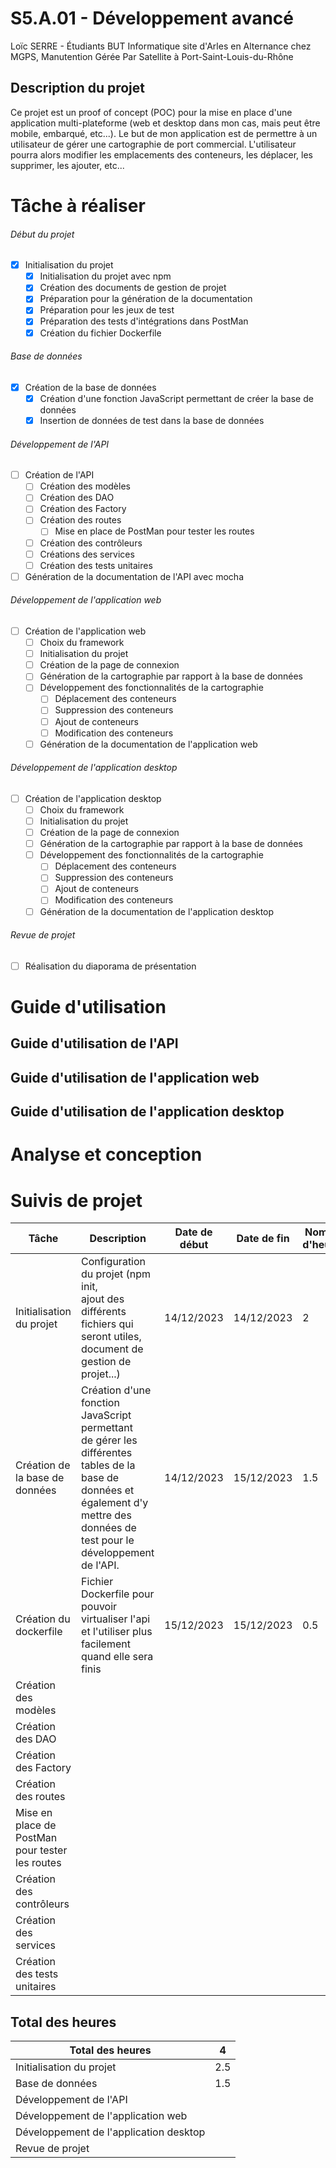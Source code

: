# S5.A.01 - Développement avancé

Loïc SERRE - Étudiants BUT Informatique site d'Arles en Alternance chez MGPS, Manutention Gérée Par Satellite à Port-Saint-Louis-du-Rhône

## Description du projet

Ce projet est un proof of concept (POC) pour la mise en place d'une application multi-plateforme (web et desktop dans mon cas, mais peut être mobile, embarqué, etc...).
Le but de mon application est de permettre à un utilisateur de gérer une cartographie de port commercial.
L'utilisateur pourra alors modifier les emplacements des conteneurs, les déplacer, les supprimer, les ajouter, etc...

# Tâche à réaliser

###### Début du projet

- [X] Initialisation du projet
  - [X] Initialisation du projet avec npm
  - [X] Création des documents de gestion de projet
  - [X] Préparation pour la génération de la documentation
  - [X] Préparation pour les jeux de test
  - [X] Préparation des tests d'intégrations dans PostMan
  - [X] Création du fichier Dockerfile

###### Base de données

- [X] Création de la base de données
  - [X] Création d'une fonction JavaScript permettant de créer la base de données
  - [X] Insertion de données de test dans la base de données

###### Développement de l'API

- [ ] Création de l'API
  - [ ] Création des modèles
  - [ ] Création des DAO
  - [ ] Création des Factory
  - [ ] Création des routes
    - [ ] Mise en place de PostMan pour tester les routes
  - [ ] Création des contrôleurs
  - [ ] Créations des services
  - [ ] Création des tests unitaires
- [ ] Génération de la documentation de l'API avec mocha

###### Développement de l'application web

- [ ] Création de l'application web
  - [ ] Choix du framework
  - [ ] Initialisation du projet
  - [ ] Création de la page de connexion
  - [ ] Génération de la cartographie par rapport à la base de données
  - [ ] Développement des fonctionnalités de la cartographie
    - [ ] Déplacement des conteneurs
    - [ ] Suppression des conteneurs
    - [ ] Ajout de conteneurs
    - [ ] Modification des conteneurs
  - [ ] Génération de la documentation de l'application web

###### Développement de l'application desktop

- [ ] Création de l'application desktop
  - [ ] Choix du framework
  - [ ] Initialisation du projet
  - [ ] Création de la page de connexion
  - [ ] Génération de la cartographie par rapport à la base de données
  - [ ] Développement des fonctionnalités de la cartographie
    - [ ] Déplacement des conteneurs
    - [ ] Suppression des conteneurs
    - [ ] Ajout de conteneurs
    - [ ] Modification des conteneurs
  - [ ] Génération de la documentation de l'application desktop

###### Revue de projet

- [ ] Réalisation du diaporama de présentation

# Guide d'utilisation

## Guide d'utilisation de l'API

## Guide d'utilisation de l'application web

## Guide d'utilisation de l'application desktop

# Analyse et conception

# Suivis de projet

| Tâche                                          | Description                                                                                                                                                                                 | Date de début | Date de fin | Nombre d'heures |
| ----------------------------------------------- | ------------------------------------------------------------------------------------------------------------------------------------------------------------------------------------------- | -------------- | ----------- | --------------- |
| Initialisation du projet                        | Configuration du projet (npm init,<br />ajout des différents fichiers qui seront utiles, document de gestion de projet...)                                                                 | 14/12/2023     | 14/12/2023  | 2               |
| Création de la base de données                | Création d'une fonction JavaScript permettant<br />de gérer les différentes tables de la base de données et également d'y mettre des données de test pour le développement de l'API. | 14/12/2023     | 15/12/2023  | 1.5             |
| Création du dockerfile                         | Fichier Dockerfile pour pouvoir virtualiser l'api et l'utiliser plus facilement quand elle sera finis                                                                                       | 15/12/2023     | 15/12/2023  | 0.5             |
| Création des modèles                          |                                                                                                                                                                                             |                |             |                 |
| Création des DAO                               |                                                                                                                                                                                             |                |             |                 |
| Création des Factory                           |                                                                                                                                                                                             |                |             |                 |
| Création des routes                            |                                                                                                                                                                                             |                |             |                 |
| Mise en place de PostMan pour tester les routes |                                                                                                                                                                                             |                |             |                 |
| Création des contrôleurs                      |                                                                                                                                                                                             |                |             |                 |
| Création des services                          |                                                                                                                                                                                             |                |             |                 |
| Création des tests unitaires                   |                                                                                                                                                                                             |                |             |                 |

## Total des heures

| Total des heures                        | 4   |
| --------------------------------------- | --- |
| Initialisation du projet                | 2.5 |
| Base de données                        | 1.5 |
| Développement de l'API                 |     |
| Développement de l'application web     |     |
| Développement de l'application desktop |     |
| Revue de projet                         |     |
